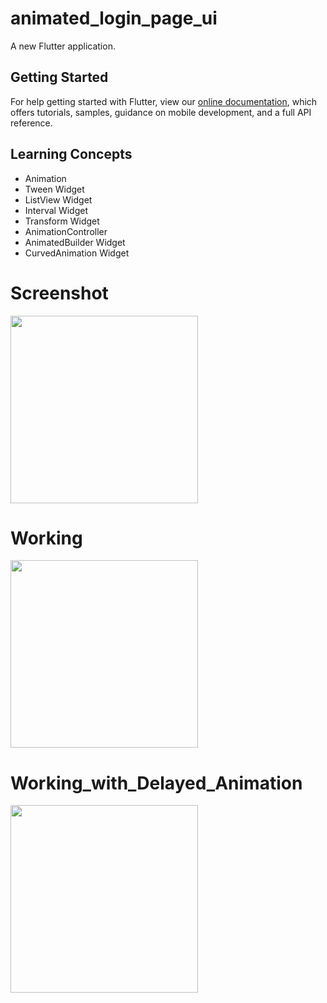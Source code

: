 # animated_login_page_ui

A new Flutter application.

## Getting Started

For help getting started with Flutter, view our
[online documentation](https://flutter.dev/docs), which offers tutorials,
samples, guidance on mobile development, and a full API reference.

## Learning Concepts

- Animation
- Tween Widget
- ListView Widget
- Interval Widget
- Transform Widget
- AnimationController
- AnimatedBuilder Widget
- CurvedAnimation Widget

# Screenshot

<img src="https://user-images.githubusercontent.com/73339220/107846184-84fc0c00-6e03-11eb-8751-f5a0af3c8251.jpg" width=300 />

# Working

<img src="https://user-images.githubusercontent.com/73339220/107846277-3c911e00-6e04-11eb-8c4d-dcc081400245.gif" width=300 />

# Working_with_Delayed_Animation

<img src="https://user-images.githubusercontent.com/73339220/108022943-6421f980-7043-11eb-8f69-ba13889b2ad9.gif" width=300 />